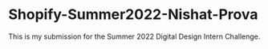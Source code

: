 # Shopify-Summer2022-Nishat-Prova
This is my submission for the Summer 2022 Digital Design Intern Challenge. 
